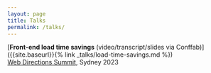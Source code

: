 ```yaml
---
layout: page
title: Talks
permalink: /talks/
---
```


[**Front-end load time savings** (video/transcript/slides via Conffab)]({{site.baseurl}}{% link _talks/load-time-savings.md %})\
[Web Directions Summit](https://webdirections.org/summit/speakers/quynh-chi-nguyen.php), Sydney 2023
